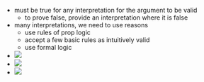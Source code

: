 - must be true for any interpretation for the argument to be valid
	- to prove false, provide an interpretation where it is false
- many interpretations, we need to use reasons
	- use rules of prop logic
	- accept a few basic rules as intuitively valid
	- use formal logic
-  ![](Attachments/Pasted%20image%2020200923094637.png)
-  ![](Attachments/Pasted%20image%2020200923160754.png)
-  ![](Attachments/Pasted%20image%2020200923161214.png) 